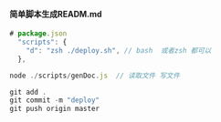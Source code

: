 #### 简单脚本生成READM.md

```js
# package.json
  "scripts": {
    "d": "zsh ./deploy.sh", // bash  或者zsh 都可以
  },
```

```js
node ./scripts/genDoc.js  // 读取文件 写文件

git add .
git commit -m "deploy"
git push origin master
```

